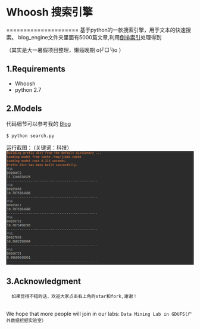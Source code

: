 # Whoosh 搜索引擎 
=====================
基于python的一款搜索引擎，用于文本的快速搜索。
blog_engine文件夹里面有5000篇文章,利用[倒排索引](https://blog.csdn.net/qq_24908345/article/details/52777379)处理得到

（其实是大一暑假项目整理，懒癌晚期 o(╯□╰)o  ）

## 1.Requirements
* Whoosh
* python 2.7

## 2.Models
代码细节可以参考我的 [Blog](https://blog.csdn.net/gdufsTFknight/article/details/72840872 "悬停显示") 
   
    $ python search.py
运行截图：
(关键词：科技）
![](img/run.jpg)
## 3.Acknowledgment
      如果觉得不错的话，欢迎大家点击右上角的star和fork,谢谢！
</br> We hope that more people will join in our labs: `Data Mining Lab in GDUFS(广外数据挖掘实验室）`

